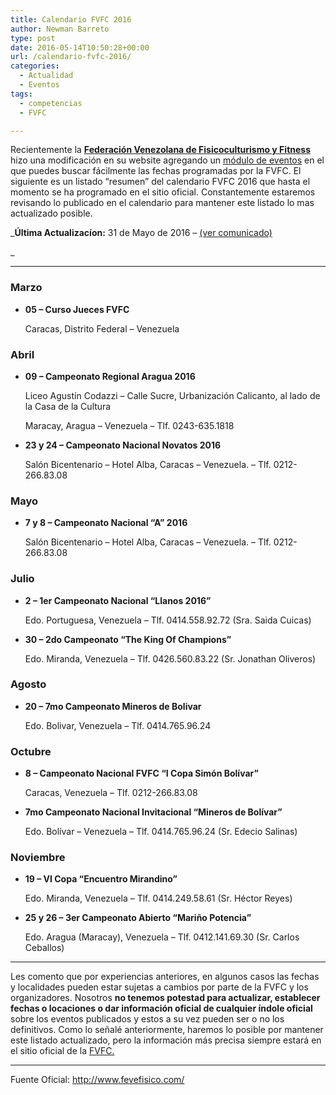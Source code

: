 ```yaml
---
title: Calendario FVFC 2016
author: Newman Barreto
type: post
date: 2016-05-14T10:50:28+00:00
url: /calendario-fvfc-2016/
categories:
  - Actualidad
  - Eventos
tags:
  - competencias
  - FVFC

---
```

Recientemente la **<a href="http://www.fevefisico.com" target="_blank">Federación Venezolana de Fisicoculturismo y Fitness</a>** hizo una modificación en su website agregando un <a href="http://www.fevefisico.com/calendario/" target="_blank">módulo de eventos</a> en el que puedes buscar fácilmente las fechas programadas por la FVFC. El siguiente es un listado &#8220;resumen&#8221; del calendario FVFC 2016 que hasta el momento se ha programado en el sitio oficial. Constantemente estaremos revisando lo publicado en el calendario para mantener este listado lo mas actualizado posible.

_**Última Actualizacíon:** 31 de Mayo de 2016 &#8211; <a href="http://www.fevefisico.com/wp-content/uploads/2016/05/CALENDARIO-ACTUALIZADO-2016.pdf" target="_blank">(ver comunicado)</a>
  
_ 

* * *

### Marzo

  * **05 &#8211; Curso Jueces FVFC**
  
    Caracas, Distrito Federal &#8211; Venezuela

### Abril

  * **09 &#8211; Campeonato Regional Aragua 2016**
  
    Liceo Agustín Codazzi &#8211; Calle Sucre, Urbanización Calicanto, al lado de la Casa de la Cultura
  
    Maracay, Aragua &#8211; Venezuela &#8211; Tlf. 0243-635.1818
  * **23 y 24 &#8211; Campeonato Nacional Novatos 2016**
  
    Salón Bicentenario &#8211; Hotel Alba, Caracas &#8211; Venezuela. &#8211; Tlf. 0212-266.83.08

### Mayo

  * **7 y 8 &#8211; Campeonato Nacional &#8220;A&#8221; 2016**
  
    Salón Bicentenario &#8211; Hotel Alba, Caracas &#8211; Venezuela. &#8211; Tlf. 0212-266.83.08

### Julio

  * **2 &#8211; 1er Campeonato Nacional “Llanos 2016”**
  
    Edo. Portuguesa, Venezuela &#8211; Tlf. 0414.558.92.72 (Sra. Saida Cuicas)
  * **30 &#8211; 2do Campeonato &#8220;The King Of Champions&#8221;**
  
    Edo. Miranda, Venezuela &#8211; Tlf. 0426.560.83.22 (Sr. Jonathan Oliveros)

### Agosto

  * **20 &#8211; 7mo Campeonato Mineros de Bolivar**
  
    Edo. Bolivar, Venezuela &#8211; Tlf. 0414.765.96.24

### Octubre

  * **8 &#8211; Campeonato Nacional FVFC &#8220;I Copa Simón Bolívar&#8221;**
  
    Caracas, Venezuela &#8211; Tlf. 0212-266.83.08
  * **7mo Campeonato Nacional Invitacional &#8220;Mineros de Bolívar&#8221;**
  
    Edo. Bolívar &#8211; Venezuela &#8211; Tlf. 0414.765.96.24 (Sr. Edecio Salinas)

### Noviembre

  * **19 &#8211; VI Copa &#8220;Encuentro Mirandino&#8221;**
  
    Edo. Miranda, Venezuela &#8211; Tlf. 0414.249.58.61 (Sr. Héctor Reyes)
  * **25 y 26 &#8211; 3er Campeonato Abierto &#8220;Mariño Potencia&#8221;**
  
    Edo. Aragua (Maracay), Venezuela &#8211; Tlf. 0412.141.69.30 (Sr. Carlos Ceballos)

* * *

Les comento que por experiencias anteriores, en algunos casos las fechas y localidades pueden estar sujetas a cambios por parte de la FVFC y los organizadores. Nosotros **no tenemos potestad para actualizar, establecer fechas o locaciones o dar información oficial de cualquier índole oficial** sobre los eventos publicados y estos a su vez pueden ser o no los definitivos. Como lo señalé anteriormente, haremos lo posible por mantener este listado actualizado, pero la información más precisa siempre estará en el sitio oficial de la <a href="http://www.fevefisico.com/" target="_blank">FVFC.</a>

* * *

Fuente Oficial: <a href="http://www.fevefisico.com/" target="_blank">http://www.fevefisico.com/</a>